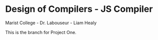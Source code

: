 # Design of Compilers - JS Compiler
Marist College - Dr. Labouseur - Liam Healy

This is the branch for Project One.